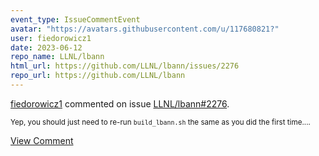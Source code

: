```yaml
---
event_type: IssueCommentEvent
avatar: "https://avatars.githubusercontent.com/u/117680821?"
user: fiedorowicz1
date: 2023-06-12
repo_name: LLNL/lbann
html_url: https://github.com/LLNL/lbann/issues/2276
repo_url: https://github.com/LLNL/lbann
---
```


<a href='https://github.com/fiedorowicz1' target='_blank'>fiedorowicz1</a> commented on issue <a href='https://github.com/LLNL/lbann/issues/2276' target='_blank'>LLNL/lbann#2276</a>.

<small>Yep, you should just need to re-run `build_lbann.sh` the same as you did the first time....</small>

<a href='https://github.com/LLNL/lbann/issues/2276' target='_blank'>View Comment</a>
